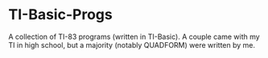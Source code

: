 # TI-Basic-Progs
A collection of TI-83 programs (written in TI-Basic). A couple came with my TI in high school, but a majority (notably QUADFORM) were written by me.
